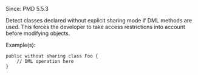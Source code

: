 Since: PMD 5.5.3

Detect classes declared without explicit sharing mode if DML methods are used. This
forces the developer to take access restrictions into account before modifying objects.

Example(s):
```
public without sharing class Foo {
    // DML operation here
}
```
